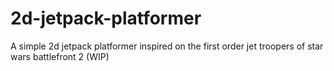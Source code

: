 # 2d-jetpack-platformer
A simple 2d jetpack platformer inspired on the first order jet troopers of star wars battlefront 2
(WIP)
